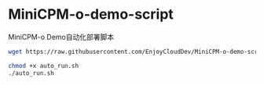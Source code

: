 # MiniCPM-o-demo-script
MiniCPM-o Demo自动化部署脚本



```bash
wget https://raw.githubusercontent.com/EnjoyCloudDev/MiniCPM-o-demo-script/refs/heads/main/auto_run.sh

chmod +x auto_run.sh
./auto_run.sh
```


